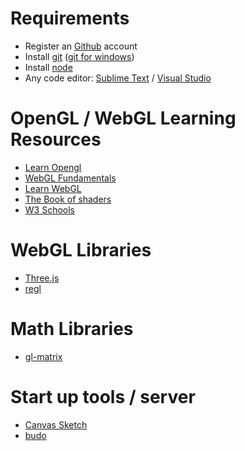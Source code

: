 # Requirements
- Register an [Github](https://www.github.com) account
- Install [git](https://git-scm.com/) ([git for windows](https://gitforwindows.org))
- Install [node](https://nodejs.org/en/)
- Any code editor: [Sublime Text](https://www.sublimetext.com/3) / [Visual Studio](https://visualstudio.microsoft.com/)



# OpenGL / WebGL Learning Resources
- [Learn Opengl](https://learnopengl.com)
- [WebGL Fundamentals](https://webglfundamentals.org)
- [Learn WebGL](http://learnwebgl.brown37.net/)
- [The Book of shaders](https://thebookofshaders.com)
- [W3 Schools](https://www.w3schools.com/js/default.asp)


# WebGL Libraries
- [Three.js](https://threejs.org)
- [regl](https://github.com/regl-project/regl)

# Math Libraries
- [gl-matrix](http://glmatrix.net/)

# Start up tools / server 
- [Canvas Sketch](https://github.com/mattdesl/canvas-sketch)
- [budo](https://github.com/mattdesl/budo)